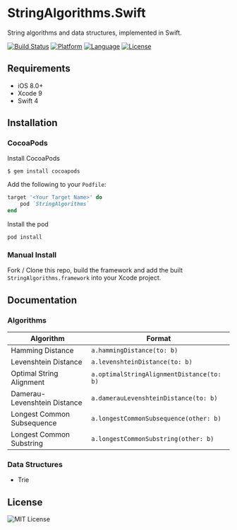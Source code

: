 # StringAlgorithms.Swift
String algorithms and data structures, implemented in Swift.

[![Build Status](https://travis-ci.com/edmundmok/StringAlgorithms.Swift.svg?token=sz6NJLTyDnxDVsendXPi&branch=travis-ci)](https://travis-ci.com/edmundmok/StringAlgorithms.Swift)
[![Platform](https://img.shields.io/badge/platform-ios-lightgrey.svg)](https://github.com/edmundmok/StringAlgorithms.Swift)
[![Language](https://img.shields.io/badge/language-swift-orange.svg)](https://github.com/edmundmok/StringAlgorithms.Swift)
[![License](https://img.shields.io/github/license/mashape/apistatus.svg)](https://github.com/edmundmok/StringAlgorithms.Swift)

## Requirements
- iOS 8.0+
- Xcode 9
- Swift 4

## Installation
### CocoaPods
Install CocoaPods
```
$ gem install cocoapods
```

Add the following to your `Podfile`:
```ruby
target '<Your Target Name>' do
    pod `StringAlgorithms`
end
```

Install the pod
```
pod install
```

### Manual Install
Fork / Clone this repo, build the framework and add the built `StringAlgorithms.framework` into your Xcode project.

## Documentation
### Algorithms
|Algorithm|Format|
|---|---|
|Hamming Distance|`a.hammingDistance(to: b)`|
|Levenshtein Distance|`a.levenshteinDistance(to: b)`|
|Optimal String Alignment|`a.optimalStringAlignmentDistance(to: b)`|
|Damerau-Levenshtein Distance|`a.damerauLevenshteinDistance(to: b)`|
|Longest Common Subsequence|`a.longestCommonSubsequence(other: b)`|
|Longest Common Substring|`a.longestCommonSubstring(other: b)`|

### Data Structures
- Trie

## License
![MIT License](LICENSE)
